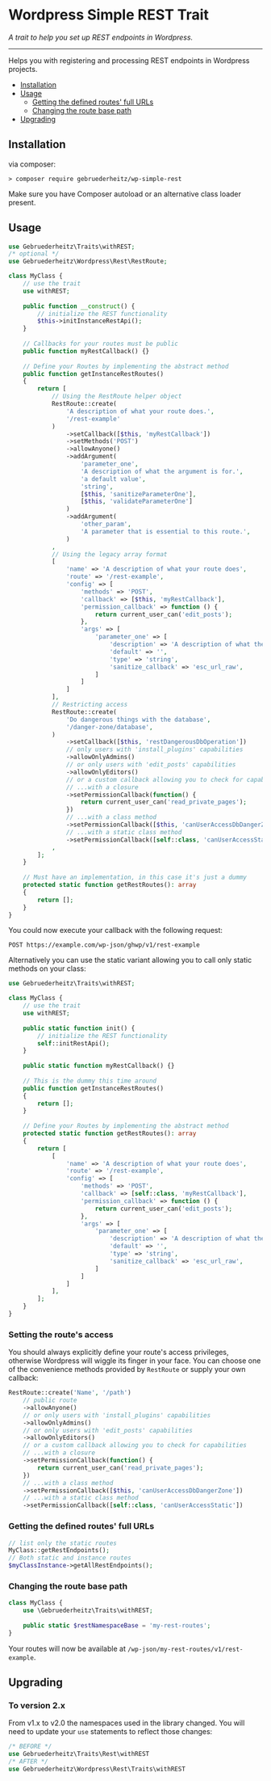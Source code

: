 # Wordpress Simple REST Trait

_A trait to help you set up REST endpoints in Wordpress._

---

Helps you with registering and processing REST endpoints in Wordpress projects.

 - [Installation](#installation)
 - [Usage](#usage)
   - [Getting the defined routes' full URLs](#getting-the-defined-routes-full-urls)
   - [Changing the route base path](#changing-the-route-base-path)
 - [Upgrading](#upgrading)

## Installation

via composer:
```shell
> composer require gebruederheitz/wp-simple-rest
```

Make sure you have Composer autoload or an alternative class loader present.

## Usage

```php
use Gebruederheitz\Traits\withREST;
/* optional */
use Gebruederheitz\Wordpress\Rest\RestRoute;

class MyClass {
    // use the trait
    use withREST;
    
    public function __construct() {
        // initialize the REST functionality
        $this->initInstanceRestApi();
    }
    
    // Callbacks for your routes must be public
    public function myRestCallback() {}
    
    // Define your Routes by implementing the abstract method
    public function getInstanceRestRoutes()
    {
        return [
            // Using the RestRoute helper object
            RestRoute::create(
                'A description of what your route does.',
                '/rest-example'
            )
                ->setCallback([$this, 'myRestCallback'])
                ->setMethods('POST')
                ->allowAnyone()
                ->addArgument(
                    'parameter_one',
                    'A description of what the argument is for.',
                    'a default value',
                    'string',
                    [$this, 'sanitizeParameterOne'],
                    [$this, 'validateParameterOne']
                )
                ->addArgument(
                    'other_param',
                    'A parameter that is essential to this route.',
                )
            ,
            // Using the legacy array format
            [
                'name' => 'A description of what your route does',
                'route' => '/rest-example',
                'config' => [
                    'methods' => 'POST',
                    'callback' => [$this, 'myRestCallback'],
                    'permission_callback' => function () {
                        return current_user_can('edit_posts');
                    },
                    'args' => [
                        'parameter_one' => [
                            'description' => 'A description of what the argument is for',
                            'default' => '',
                            'type' => 'string',
                            'sanitize_callback' => 'esc_url_raw',
                        ]
                    ]
                ]
            ],
            // Restricting access
            RestRoute::create(
                'Do dangerous things with the database',
                '/danger-zone/database',
            )
                ->setCallback([$this, 'restDangerousDbOperation'])
                // only users with 'install_plugins' capabilities
                ->allowOnlyAdmins()
                // or only users with 'edit_posts' capabilities
                ->allowOnlyEditors()
                // or a custom callback allowing you to check for capabilities
                // ...with a closure
                ->setPermissionCallback(function() {
                    return current_user_can('read_private_pages');
                })
                // ...with a class method
                ->setPermissionCallback([$this, 'canUserAccessDbDangerZone'])
                // ...with a static class method
                ->setPermissionCallback([self::class, 'canUserAccessStatic'])
            ,
        ];
    }
    
    // Must have an implementation, in this case it's just a dummy
    protected static function getRestRoutes(): array 
    {
        return [];
    }
}
```

You could now execute your callback with the following request:
```
POST https://example.com/wp-json/ghwp/v1/rest-example
```

Alternatively you can use the static variant allowing you to call only static 
methods on your class:

```php
use Gebruederheitz\Traits\withREST;

class MyClass {
    // use the trait
    use withREST;
    
    public static function init() {
        // initialize the REST functionality
        self::initRestApi();
    }
    
    public static function myRestCallback() {}
    
    // This is the dummy this time around
    public function getInstanceRestRoutes()
    {
        return [];
    }
    
    // Define your Routes by implementing the abstract method
    protected static function getRestRoutes(): array 
    {
        return [
            [
                'name' => 'A description of what your route does',
                'route' => '/rest-example',
                'config' => [
                    'methods' => 'POST',
                    'callback' => [self::class, 'myRestCallback'],
                    'permission_callback' => function () {
                        return current_user_can('edit_posts');
                    },
                    'args' => [
                        'parameter_one' => [
                            'description' => 'A description of what the argument is for',
                            'default' => '',
                            'type' => 'string',
                            'sanitize_callback' => 'esc_url_raw',
                        ]
                    ]
                ]
            ],
        ];
    }
}
```

### Setting the route's access

You should always explicitly define your route's access privileges, otherwise
Wordpress will wiggle its finger in your face. You can choose one of the
convenience methods provided by `RestRoute` or supply your own callback:

```php
RestRoute::create('Name', '/path')
    // public route
    ->allowAnyone()
    // or only users with 'install_plugins' capabilities
    ->allowOnlyAdmins()
    // or only users with 'edit_posts' capabilities
    ->allowOnlyEditors()
    // or a custom callback allowing you to check for capabilities
    // ...with a closure
    ->setPermissionCallback(function() {
        return current_user_can('read_private_pages');
    })
    // ...with a class method
    ->setPermissionCallback([$this, 'canUserAccessDbDangerZone'])
    // ...with a static class method
    ->setPermissionCallback([self::class, 'canUserAccessStatic'])
```

### Getting the defined routes' full URLs

```php
// list only the static routes
MyClass::getRestEndpoints();
// Both static and instance routes
$myClassInstance->getAllRestEndpoints();
```


### Changing the route base path

```php
class MyClass {
    use \Gebruederheitz\Traits\withREST;
    
    public static $restNamespaceBase = 'my-rest-routes';
}
```

Your routes will now be available at `/wp-json/my-rest-routes/v1/rest-example`.


## Upgrading

### To version 2.x

From v1.x to v2.0 the namespaces used in the library changed. You will need to
update your `use` statements to reflect those changes:
```php
/* BEFORE */
use Gebruederheitz\Traits\Rest\withREST
/* AFTER */
use Gebruederheitz\Wordpress\Rest\Traits\withREST
```
